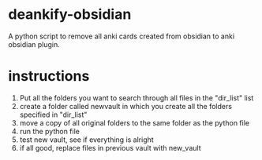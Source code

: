 # deankify-obsidian
A python script to remove all anki cards created from obsidian to anki obsidian plugin.

# instructions
1. Put all the folders you want to search through all files in the "dir_list" list
2. create a folder called newvault in which you create all the folders specified in "dir_list"
3. move a copy of all original folders to the same folder as the python file
4. run the python file
5. test new vault, see if everything is alright
6. if all good, replace files in previous vault with new_vault
